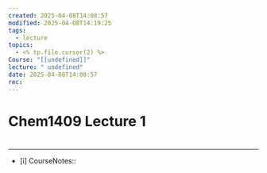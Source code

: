 ```yaml
---
created: 2025-04-08T14:08:57
modified: 2025-04-08T14:19:25
tags:
  - lecture
topics:
  - <% tp.file.cursor(2) %>
Course: "[[undefined]]"
lecture: " undefined"
date: 2025-04-08T14:08:57
rec:
---
```


# Chem1409 Lecture 1

# 


---
- [i] CourseNotes:: 
